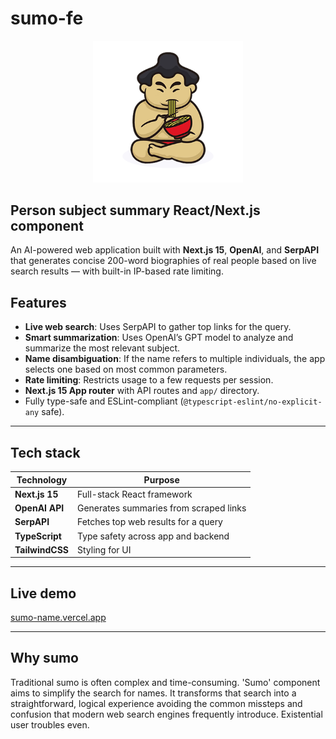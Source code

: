 # sumo-fe

<p align="center">
  <img src="https://raw.githubusercontent.com/devieffe/sumo-fe/refs/heads/main/sumoist-emoji.png" alt="Sumo!" width="240" />
</p>

## Person subject summary React/Next.js component  

An AI-powered web application built with **Next.js 15**, **OpenAI**, and **SerpAPI** that generates concise 200-word biographies of real people based on live search results — with built-in IP-based rate limiting.

## Features

- **Live web search**: Uses SerpAPI to gather top links for the query.
- **Smart summarization**: Uses OpenAI’s GPT model to analyze and summarize the most relevant subject.
- **Name disambiguation**: If the name refers to multiple individuals, the app selects one based on most common parameters.
- **Rate limiting**: Restricts usage to a few requests per session.
- **Next.js 15 App router** with API routes and `app/` directory.
- Fully type-safe and ESLint-compliant (`@typescript-eslint/no-explicit-any` safe).

---

## Tech stack

| Technology    | Purpose                               |
|---------------|----------------------------------------|
| **Next.js 15**| Full-stack React framework             |
| **OpenAI API**| Generates summaries from scraped links |
| **SerpAPI**   | Fetches top web results for a query    |
| **TypeScript**| Type safety across app and backend     |
| **TailwindCSS**| Styling for UI                        |

---

## Live demo

[sumo-name.vercel.app](https://sumo-name.vercel.app)

---

## Why sumo

Traditional sumo is often complex and time-consuming. 'Sumo' component aims to simplify the search for names. It transforms that search into a straightforward, logical experience avoiding the common missteps and confusion that modern web search engines frequently introduce. Existential user troubles even.

